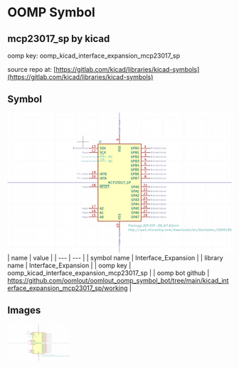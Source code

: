 # OOMP Symbol  
## mcp23017_sp  by kicad  
  
oomp key: oomp_kicad_interface_expansion_mcp23017_sp  
  
source repo at: [https://gitlab.com/kicad/libraries/kicad-symbols](https://gitlab.com/kicad/libraries/kicad-symbols)  
## Symbol  
  
[![working.png](working_600.png)](working.png)  
| name | value | 
| --- | --- | 
| symbol name | Interface_Expansion | 
| library name | Interface_Expansion | 
| oomp key | oomp_kicad_interface_expansion_mcp23017_sp | 
| oomp bot github | https://github.com/oomlout/oomlout_oomp_symbol_bot/tree/main/kicad_interface_expansion_mcp23017_sp/working | 
## Images  
  
[![working.png](working_140.png)](working.png)  
